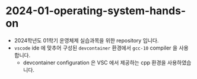# 2024-01-operating-system-hands-on

- 2024학년도 01학기 운영체제 실습과목을 위한 repository 입니다.
- `vscode` ide 에 맞추어 구성된 `devcontainer` 환경에서 `gcc-10` compiler 을 사용합니다.
  - devcontainer configuration 은 VSC 에서 제공하는 cpp 환경을 사용하였습니다.
